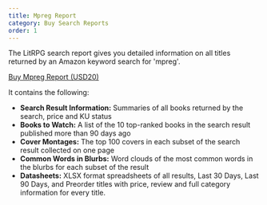 ```yaml
---
title: Mpreg Report
category: Buy Search Reports
order: 1
---
```


The LitRPG search report gives you detailed information on all titles returned by an Amazon keyword search for 'mpreg'.  

<a class="gumroad-button" href="https://gum.co/mpreg" target="_blank">Buy Mpreg Report (USD20)</a>

It contains the following:
- **Search Result Information:** Summaries of all books returned by the search, price and KU status
- **Books to Watch:** A list of the 10 top-ranked books in the search result published more than 90 days ago
- **Cover Montages:** The top 100 covers in each subset of the search result collected on one page
- **Common Words in Blurbs:** Word clouds of the most common words in the blurbs for each subset of the result
- **Datasheets:** XLSX format spreadsheets of all results, Last 30 Days, Last 90 Days, and Preorder titles with price, review and full category information for every title.